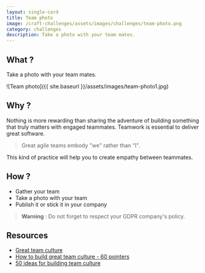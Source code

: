 ```yaml
---
layout: single-card
title: Team photo
image: /craft-challenges/assets/images/challenges/team-photo.png
category: challenges
description: Take a photo with your team mates.
---
```


## What ?
Take a photo with your team mates.

![Team photo]({{ site.baseurl }}/assets/images/team-photo1.jpg)

## Why ?
Nothing is more rewarding than sharing the adventure of building something that truly matters with engaged teammates.
Teamwork is essential to deliver great software.  

> Great agile teams embody "we" rather than “I".

This kind of practice will help you to create empathy between teammates.

## How ?
* Gather your team
* Take a photo with your team
* Publish it or stick it in your company

> **Warning** : Do not forget to respect your GDPR company's policy.

## Resources
* [Great team culture](https://tallyfy.com/build-great-team-culture/)
* [How to build great team culture - 60 pointers](https://blog.jostle.me/blog/how-to-build-a-great-team-and-culture-60-pointers/)
* [50 ideas for building team culture](https://code.likeagirl.io/50-ideas-for-building-team-culture-more-effectively-839469bf19a5)
